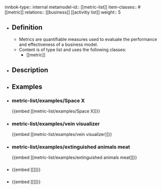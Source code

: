 innbok-type:: internal
metamodel-id:: [[metric-list]]
item-classes:: #[[metric]]
relations:: [[business]] [[activitiy list]]
weight:: 5

- ## Definition
  - Metrics are quantifiable measures used to evaluate the performance and effectiveness of a business model.
  - Content is of type list and uses the following classes:
    - [[metric]]
- ## Description
- ## Examples
- ### metric-list/examples/Space X
  {{embed [[metric-list/examples/Space X]]}}
- ### metric-list/examples/vein visualizer
  {{embed [[metric-list/examples/vein visualizer]]}}
- ### metric-list/examples/extinguished animals meat
  {{embed [[metric-list/examples/extinguished animals meat]]}}
- ### 
  {{embed [[]]}}
- ### 
  {{embed [[]]}}


